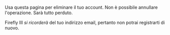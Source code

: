 Usa questa pagina per eliminare il tuo account. Non è possibile annullare l'operazione. Sarà tutto perduto.

Firefly III *si ricorderà* del tuo indirizzo email, pertanto non potrai registrarti di nuovo.